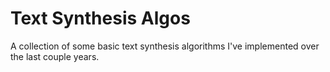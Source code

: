 # Text Synthesis Algos

A collection of some basic text synthesis algorithms I've implemented over the last couple years.
